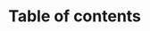 # Table of contents

<Toc minDepth="2" maxDepth="5" ></Toc>

<!-- 

今天我汇报的内容包括6个部分，第一部分，我会带大家回顾一下监督学习的概念；
二至四部分，主要介绍监督学习的两大基本问题分类和回归问题方面的应用。
第五部分，介绍监督学习在目前大火的大语言模型领域的应用。
最后做本次报告的总结。

 -->